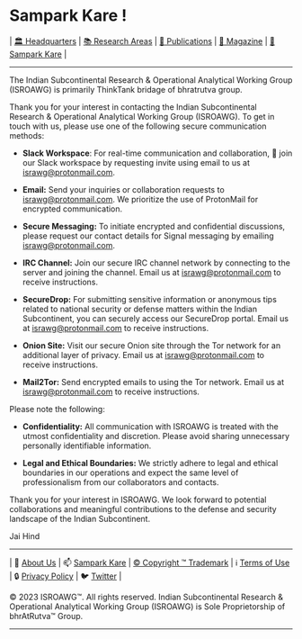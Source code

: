 # **Sampark Kare !**


| [🏛️ Headquarters](../home.md) | [📚 Research Areas](research.md) | [📝 Publications](../publication/publications.md) | [📰 Magazine](../magazine/magazine.md) | [📮 Sampark Kare](sampark.md) |

___

The Indian Subcontinental Research & Operational Analytical Working Group (ISROAWG) is primarily ThinkTank bridage of bhratrutva group.

Thank you for your interest in contacting the Indian Subcontinental Research & Operational Analytical Working Group (ISROAWG). To get in touch with us, please use one of the following secure communication methods:

- **Slack Workspace**: For real-time communication and collaboration, 💬 join our Slack workspace by requesting invite using email to us at [israwg@protonmail.com](mailto:israwg@protonmail.com).

- **Email:** Send your inquiries or collaboration requests to [israwg@protonmail.com](mailto:israwg@protonmail.com). We prioritize the use of ProtonMail for encrypted communication.

- **Secure Messaging:** To initiate encrypted and confidential discussions, please request our contact details for Signal messaging by emailing [israwg@protonmail.com](mailto:israwg@protonmail.com).

- **IRC Channel:** Join our secure IRC channel network by connecting to the server and joining the channel. Email us at [israwg@protonmail.com](mailto:israwg@protonmail.com) to receive instructions.

- **SecureDrop:** For submitting sensitive information or anonymous tips related to national security or defense matters within the Indian Subcontinent, you can securely access our SecureDrop portal. Email us at [israwg@protonmail.com](mailto:israwg@protonmail.com) to receive instructions.

- **Onion Site:** Visit our secure Onion site through the Tor network for an additional layer of privacy. Email us at [israwg@protonmail.com](mailto:israwg@protonmail.com) to receive instructions.

- **Mail2Tor:** Send encrypted emails to using the Tor network. Email us at [israwg@protonmail.com](mailto:israwg@protonmail.com) to receive instructions.

Please note the following:

- **Confidentiality:** All communication with ISROAWG is treated with the utmost confidentiality and discretion. Please avoid sharing unnecessary personally identifiable information.

- **Legal and Ethical Boundaries:** We strictly adhere to legal and ethical boundaries in our operations and expect the same level of professionalism from our collaborators and contacts.

Thank you for your interest in ISROAWG. We look forward to potential collaborations and meaningful contributions to the defense and security landscape of the Indian Subcontinent.

Jai Hind

___


| 📝 [About Us](about.md) | 📫 [Sampark Kare](sampark.md) | [© Copyright ™️ Trademark](copyright&trademark.md) | ℹ️ [Terms of Use](termsofuse.md) | 🔒 [Privacy Policy](privacy&policy.md) | 🐦 [Twitter](https://twitter.com/ISROAWG) |

© 2023 ISROAWG™️. All rights reserved.
Indian Subcontinental Research & Operational Analytical Working Group (ISROAWG) is Sole Proprietorship of bhrAtRutva™️ Group.

___
